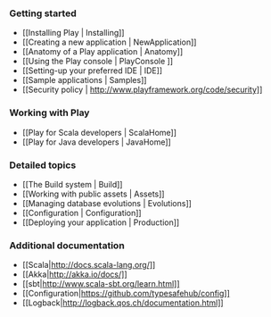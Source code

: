 ### Getting started

- [[Installing Play | Installing]]
- [[Creating a new application | NewApplication]]
- [[Anatomy of a Play application | Anatomy]]
- [[Using the Play console | PlayConsole ]]
- [[Setting-up your preferred IDE | IDE]]
- [[Sample applications | Samples]]
- [[Security policy | http://www.playframework.org/code/security]]

### Working with Play

- [[Play for Scala developers | ScalaHome]]
- [[Play for Java developers | JavaHome]]

### Detailed topics

- [[The Build system | Build]]
- [[Working with public assets | Assets]]
- [[Managing database evolutions | Evolutions]]
- [[Configuration | Configuration]]
- [[Deploying your application | Production]]

### Additional documentation

- [[Scala|http://docs.scala-lang.org/]]
- [[Akka|http://akka.io/docs/]]
- [[sbt|http://www.scala-sbt.org/learn.html]]
- [[Configuration|https://github.com/typesafehub/config]]
- [[Logback|http://logback.qos.ch/documentation.html]]